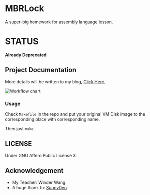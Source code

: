 # MBRLock

A super-big homework for assembly language lesson.

# STATUS

**Already Deprecated**

## Project Documentation

More details will be written to my blog, [Click Here.](https://www.kmahyyg.xyz/2019/ASM-BigHomework/)

![Workflow chart](https://alicdn.kmahyyg.xyz/todo.jpg)

### Usage

Check `Makefile` in the repo and put your original VM Disk image to the corresponding place with corresponding name.

Then just `make`.

## LICENSE

Under GNU Affero Public License 3.

## Acknowledgement

- My Teacher: Winder Wang
- A huge thank to: [SunnyDen](https://github.com/sunnyden)

